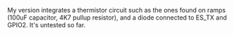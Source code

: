 My version integrates a thermistor circuit such as the ones found on ramps (100uF capacitor, 4K7 pullup resistor), and a diode connected to ES_TX and GPIO2. It's untested so far.
